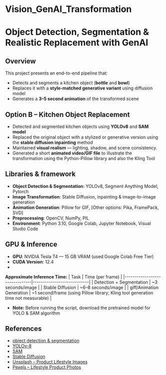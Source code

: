 # Vision_GenAI_Transformation

# Object Detection, Segmentation & Realistic Replacement with GenAI

## Overview
This project presents an end-to-end pipeline that:
- Detects and segments a kitchen object (**bottle** and **bowl**)
- Replaces it with a **style-matched generative variant** using diffusion model
- Generates a **3–5 second animation** of the transformed scene

## Option B – Kitchen Object Replacement

- Detected and segmented kitchen objects using **YOLOv8** and **SAM model** 
- Replaced the original object with a stylized or generative version using the **stable diffusion inpainting** method
- Maintained **visual realism** — lighting, shadow, and scene consistency.
- Generated a short **animated video/GIF file**  to illustrate the transformation using the Python-Pillow library and also the Kling Tool 

## Libraries & framework

- **Object Detection & Segmentation**: YOLOv8, Segment Anything Model, Pytorch
- **Image Transformation**: Stable Diffusion, inpainting & image-to-image generation
- **Animation Generation**: Pillow for GIF, [Other options: Pika, FramePack, SVD]
- **Preprocessing**: OpenCV, NumPy, PIL
- **Environment**: Python 3.10, Google Colab, Jupyter Notebook, Visual Studio Code

## GPU & Inference
- **GPU**: NVIDIA Tesla T4 — 15 GB VRAM (used Google Colab Free Tier)  
- **CUDA Version**: 12.4
- 
**Approximate Inference Time:**
| Task                          | Time (per frame)    |
|-------------------------------|----------------------------|
|  Detection + Segmentation   | ~3 seconds/image           |
|  Stable Diffusion           | ~6–8 seconds/image         |
|  giff/Animation Generation       | ~1 second/frame (using Pillow library; Kling tool generation time not measurable) |

- **Note:** Before running the script, download the pretrained model for YOLO & SAM algorithm 
## References

- [object detection & segmentation](https://blog.roboflow.com/how-to-use-yolov8-with-sam/)
- [YOLOv-8](https://docs.ultralytics.com/tasks/detect/)
- [SAM](https://github.com/facebookresearch/segment-anything)
- [Stable Diffusion](https://huggingface.co/stabilityai/stable-diffusion-2-inpainting)
- [Unsplash – Product Lifestyle Images](https://unsplash.com/s/photos/product-lifestyle)
- [Pexels – Lifestyle Product Photos](https://www.pexels.com/search/lifestyle%20product/)

